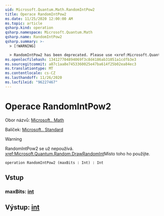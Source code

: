 ```yaml
---
uid: Microsoft.Quantum.Math.RandomIntPow2
title: Operace RandomIntPow2
ms.date: 11/25/2020 12:00:00 AM
ms.topic: article
qsharp.kind: operation
qsharp.namespace: Microsoft.Quantum.Math
qsharp.name: RandomIntPow2
qsharp.summary: >-
  > [!WARNING]

  > RandomIntPow2 has been deprecated. Please use <xref:Microsoft.Quantum.Random.DrawRandomInt> instead.
ms.openlocfilehash: 134127704894069f3c8d4186ab31051a1cdfb3e3
ms.sourcegitcommit: a87c1aa8e7453360025e47ba614f25b02ea84ec3
ms.translationtype: MT
ms.contentlocale: cs-CZ
ms.lasthandoff: 11/26/2020
ms.locfileid: "96227467"
---
```

# <a name="randomintpow2-operation"></a>Operace RandomIntPow2

Obor názvů: [Microsoft.. Math](xref:Microsoft.Quantum.Math)

Balíček: [Microsoft.. Standard](https://nuget.org/packages/Microsoft.Quantum.Standard)


> [!WARNING]
> RandomIntPow2 se už nepoužívá. <xref:Microsoft.Quantum.Random.DrawRandomInt>Místo toho ho použijte.



```qsharp
operation RandomIntPow2 (maxBits : Int) : Int
```


## <a name="input"></a>Vstup

### <a name="maxbits--int"></a>maxBits: [int](xref:microsoft.quantum.lang-ref.int)





## <a name="output--int"></a>Výstup: [int](xref:microsoft.quantum.lang-ref.int)

